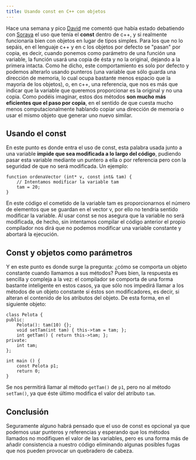 ```yaml
---
title: Usando const en C++ con objetos
---
```


Hace una semana y pico [David](https://plus.google.com/u/0/112373452810480328056/) me comentó que había estado debatiendo con [Soraya](https://plus.google.com/u/0/110730426033836231511/) el uso que tenía el **const** dentro de c++, y si realmente funcionaría bien con objetos en lugar de tipos simples. Para los que no lo sepáis, en el lenguaje c++ y en c los objetos por defecto se "pasan" por copia, es decir, cuando ponemos como parámetro de una función una variable, la función usará una copia de ésta y no la original, dejando a la primera intacta.
Como he dicho, este comportamiento es solo por defecto y podemos alterarlo usando punteros (una variable que sólo guarda una dirección de memoria, lo cual ocupa bastante menos espacio que la mayoría de los objetos), o, en c++, una referencia, que nos es más que indicar que la variable que queremos proporcionar es la original y no una copia. Como podéis imaginar, estos dos métodos **son mucho más eficientes que el paso por copia**, en el sentido de que cuesta mucho menos computacionalmente hablando copiar una dirección de memoria o usar el mismo objeto que generar uno nuevo similar.

## Usando el const

En este punto es donde entra el uso de const, esta palabra usada junto a una variable **impide que sea modificada a lo largo del código**, pudiendo pasar esta variable mediante un puntero a ella o por referencia pero con la seguridad de que no será modificada. Un ejemplo:

    function ordenaVector (int* v, const int& tam) {
        // Intentamos modificar la variable tam
        tam = 20;
    }

En este código el cometido de la variable tam es proporcionarnos el número de elementos que se guardan en el vector v, por ello no tendría sentido modificar la variable. Al usar const se nos asegura que la variable no será modificada, de hecho, sin intentamos compilar el código anterior el propio compilador nos dirá que no podemos modificar una variable constante y abortará la ejecución.

## Const y objetos como parámetros

Y en este punto es donde surge la pregunta: ¿cómo se comporta un objeto constante cuando llamamos a sus métodos? Pues bien, la respuesta es sencilla y compleja a la vez: el compilador se comporta de una forma bastante inteligente en estos casos, ya que sólo nos impedirá llamar a los métodos de un objeto constante si éstos son modificadores, es decir, si alteran el contenido de los atributos del objeto. De esta forma, en el siguiente objeto:

    class Pelota {
    public:
        Pelota(): tam(10) {};
        void setTam(int tam) { this->tam = tam; };
        int getTam() { return this->tam; };
    private:
        int tam;
    };

    int main () {
        const Pelota p1;
        return 0;
    }

Se nos permitirá llamar al método `getTam()` de `p1`, pero no al método `setTam()`, ya que éste último modifica el valor del atributo `tam`.

## Conclusión

Seguramente alguno habrá pensado que el uso de const es opcional ya que podemos usar punteros y referencias y esperando que los métodos llamados no modifiquen el valor de las variables, pero es una forma más de añadir consistencia a nuestro código eliminando algunas posibles fugas que nos pueden provocar un quebradero de cabeza.
